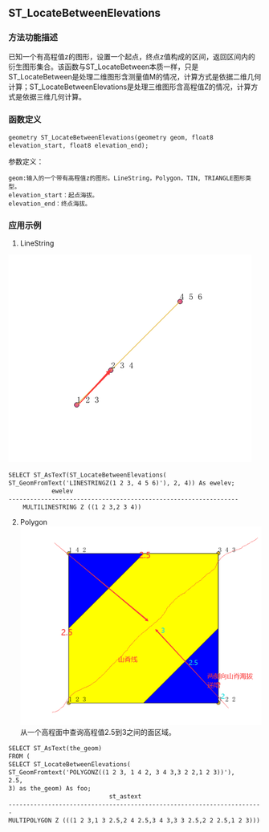 ## ST_LocateBetweenElevations
### 方法功能描述
已知一个有高程值z的图形，设置一个起点，终点z值构成的区间，返回区间内的衍生图形集合。该函数与ST_LocateBetween本质一样，只是ST_LocateBetween是处理二维图形含测量值M的情况，计算方式是依据二维几何计算；ST_LocateBetweenElevations是处理三维图形含高程值Z的情况，计算方式是依据三维几何计算。

### 函数定义
```
geometry ST_LocateBetweenElevations(geometry geom, float8 elevation_start, float8 elevation_end);
```

参数定义：

    geom:输入的一个带有高程值z的图形。LineString，Polygon，TIN, TRIANGLE图形类型。
    elevation_start：起点海拔。
    elevation_end：终点海拔。

### 应用示例

1. LineString

![](../../images/LinearReferencing/ST_LocateBetweenElevations2.png)
```
SELECT ST_AsTexT(ST_LocateBetweenElevations(
ST_GeomFromText('LINESTRINGZ(1 2 3, 4 5 6)'), 2, 4)) As ewelev;
            ewelev
----------------------------------------------------------------
    MULTILINESTRING Z ((1 2 3,2 3 4))
```
2. Polygon
![](../../images/LinearReferencing/ST_LocateBetweenElevations1.png)
从一个高程面中查询高程值2.5到3之间的面区域。

```
SELECT ST_AsText(the_geom)
FROM (
SELECT ST_LocateBetweenElevations(
ST_GeomFromtext('POLYGONZ((1 2 3, 1 4 2, 3 4 3,3 2 2,1 2 3))'),
2.5,
3) as the_geom) As foo;
                            st_astext
-----------------------------------------------------------------------
MULTIPOLYGON Z (((1 2 3,1 3 2.5,2 4 2.5,3 4 3,3 3 2.5,2 2 2.5,1 2 3)))

```